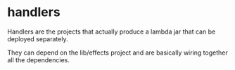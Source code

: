 # handlers

Handlers are the projects that actually produce a lambda jar that can be deployed separately.

They can depend on the lib/effects project and are basically wiring together all the dependencies.


